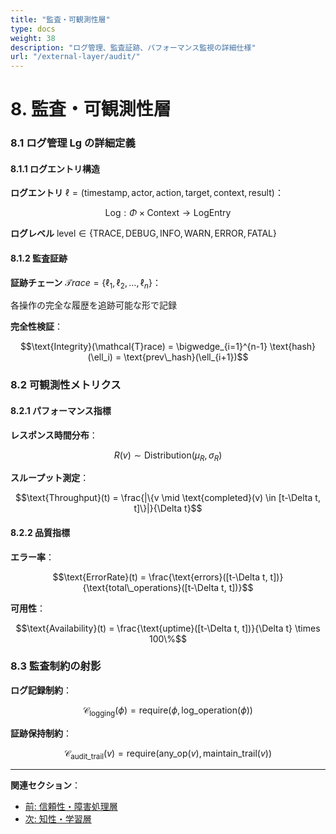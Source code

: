 ```yaml
---
title: "監査・可観測性層"
type: docs
weight: 38
description: "ログ管理、監査証跡、パフォーマンス監視の詳細仕様"  
url: "/external-layer/audit/"
---
```


# 8. 監査・可観測性層

### 8.1 ログ管理 $\mathsf{Lg}$ の詳細定義

#### 8.1.1 ログエントリ構造

**ログエントリ** $\ell = (\text{timestamp}, \text{actor}, \text{action}, \text{target}, \text{context}, \text{result})$：

$$\mathsf{Log}: \Phi \times \text{Context} \to \text{LogEntry}$$

**ログレベル** $\text{level} \in \{\text{TRACE}, \text{DEBUG}, \text{INFO}, \text{WARN}, \text{ERROR}, \text{FATAL}\}$

#### 8.1.2 監査証跡

**証跡チェーン** $\mathcal{T}race = \{\ell_1, \ell_2, \ldots, \ell_n\}$：

各操作の完全な履歴を追跡可能な形で記録

**完全性検証**：

$$\text{Integrity}(\mathcal{T}race) = \bigwedge_{i=1}^{n-1} \text{hash}(\ell_i) = \text{prev\_hash}(\ell_{i+1})$$

### 8.2 可観測性メトリクス

#### 8.2.1 パフォーマンス指標

**レスポンス時間分布**：

$$R(v) \sim \text{Distribution}(\mu_R, \sigma_R)$$

**スループット測定**：

$$\text{Throughput}(t) = \frac{|\{v \mid \text{completed}(v) \in [t-\Delta t, t]\}|}{\Delta t}$$

#### 8.2.2 品質指標

**エラー率**：

$$\text{ErrorRate}(t) = \frac{\text{errors}([t-\Delta t, t])}{\text{total\_operations}([t-\Delta t, t])}$$

**可用性**：

$$\text{Availability}(t) = \frac{\text{uptime}([t-\Delta t, t])}{\Delta t} \times 100\%$$

### 8.3 監査制約の射影

**ログ記録制約**：

$$\mathcal{C}_{\text{logging}}(\phi) = \text{require}(\phi, \text{log\_operation}(\phi))$$

**証跡保持制約**：

$$\mathcal{C}_{\text{audit\_trail}}(v) = \text{require}(\text{any\_op}(v), \text{maintain\_trail}(v))$$

---

**関連セクション**：

- [前: 信頼性・障害処理層](/external-layer/reliability/)
- [次: 知性・学習層](/external-layer/intelligence/)